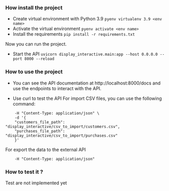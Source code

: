 ### How install the project

- Create virtual environment with Python 3.9
```pyenv virtualenv 3.9 <env name> ```
- Activate the virtual environment
```pyenv activate <env name>```
- Install the requirements
```pip install -r requirements.txt```

Now you can run the project.

- Start the API
```uvicorn display_interactive.main:app --host 0.0.0.0 --port 8000 --reload```


### How to use the project
- You can see the API documentation at http://localhost:8000/docs and use the endpoints to interact with the API.

- Use curl to test the API 
For import  CSV files, you can use the following command:
```curl -X POST http://127.0.0.1:8000/import-csv \
    -H "Content-Type: application/json" \
    -d '{
    "customers_file_path": "display_interactive/csv_to_import/customers.csv",
    "purchases_file_path": "display_interactive/csv_to_import/purchases.csv"
    }'
   ```

For export the data to the external API
```curl -X POST http://127.0.0.1:8000/send-customers \
    -H "Content-Type: application/json"
   ```
    

### How to test it ?
Test are not implemented yet